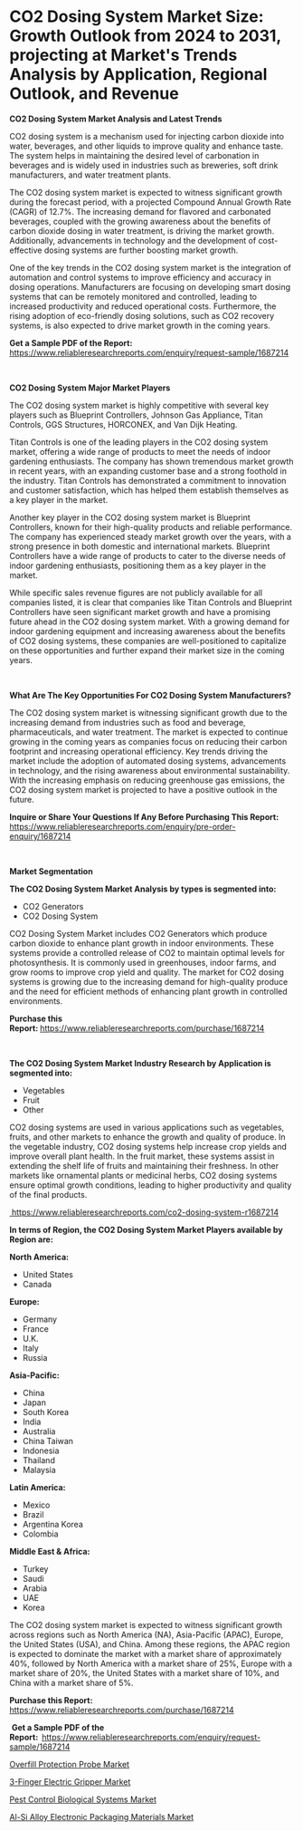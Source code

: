 <p><h1>CO2 Dosing System Market Size: Growth Outlook from 2024 to 2031, projecting at Market's Trends Analysis by Application, Regional Outlook, and Revenue</h1></p><p><strong>CO2 Dosing System Market Analysis and Latest Trends</strong></p>
<p><p>CO2 dosing system is a mechanism used for injecting carbon dioxide into water, beverages, and other liquids to improve quality and enhance taste. The system helps in maintaining the desired level of carbonation in beverages and is widely used in industries such as breweries, soft drink manufacturers, and water treatment plants.</p><p>The CO2 dosing system market is expected to witness significant growth during the forecast period, with a projected Compound Annual Growth Rate (CAGR) of 12.7%. The increasing demand for flavored and carbonated beverages, coupled with the growing awareness about the benefits of carbon dioxide dosing in water treatment, is driving the market growth. Additionally, advancements in technology and the development of cost-effective dosing systems are further boosting market growth.</p><p>One of the key trends in the CO2 dosing system market is the integration of automation and control systems to improve efficiency and accuracy in dosing operations. Manufacturers are focusing on developing smart dosing systems that can be remotely monitored and controlled, leading to increased productivity and reduced operational costs. Furthermore, the rising adoption of eco-friendly dosing solutions, such as CO2 recovery systems, is also expected to drive market growth in the coming years.</p></p>
<p><strong>Get a Sample PDF of the Report:&nbsp;</strong> <a href="https://www.reliableresearchreports.com/enquiry/request-sample/1687214">https://www.reliableresearchreports.com/enquiry/request-sample/1687214</a></p>
<p>&nbsp;</p>
<p><strong>CO2 Dosing System Major Market Players</strong></p>
<p><p>The CO2 dosing system market is highly competitive with several key players such as Blueprint Controllers, Johnson Gas Appliance, Titan Controls, GGS Structures, HORCONEX, and Van Dijk Heating.</p><p>Titan Controls is one of the leading players in the CO2 dosing system market, offering a wide range of products to meet the needs of indoor gardening enthusiasts. The company has shown tremendous market growth in recent years, with an expanding customer base and a strong foothold in the industry. Titan Controls has demonstrated a commitment to innovation and customer satisfaction, which has helped them establish themselves as a key player in the market.</p><p>Another key player in the CO2 dosing system market is Blueprint Controllers, known for their high-quality products and reliable performance. The company has experienced steady market growth over the years, with a strong presence in both domestic and international markets. Blueprint Controllers have a wide range of products to cater to the diverse needs of indoor gardening enthusiasts, positioning them as a key player in the market.</p><p>While specific sales revenue figures are not publicly available for all companies listed, it is clear that companies like Titan Controls and Blueprint Controllers have seen significant market growth and have a promising future ahead in the CO2 dosing system market. With a growing demand for indoor gardening equipment and increasing awareness about the benefits of CO2 dosing systems, these companies are well-positioned to capitalize on these opportunities and further expand their market size in the coming years.</p></p>
<p>&nbsp;</p>
<p><strong>What Are The Key Opportunities For CO2 Dosing System Manufacturers?</strong></p>
<p><p>The CO2 dosing system market is witnessing significant growth due to the increasing demand from industries such as food and beverage, pharmaceuticals, and water treatment. The market is expected to continue growing in the coming years as companies focus on reducing their carbon footprint and increasing operational efficiency. Key trends driving the market include the adoption of automated dosing systems, advancements in technology, and the rising awareness about environmental sustainability. With the increasing emphasis on reducing greenhouse gas emissions, the CO2 dosing system market is projected to have a positive outlook in the future.</p></p>
<p><strong>Inquire or Share Your Questions If Any Before Purchasing This Report:</strong> <a href="https://www.reliableresearchreports.com/enquiry/pre-order-enquiry/1687214">https://www.reliableresearchreports.com/enquiry/pre-order-enquiry/1687214</a></p>
<p>&nbsp;</p>
<p><strong>Market Segmentation</strong></p>
<p><strong>The CO2 Dosing System Market Analysis by types is segmented into:</strong></p>
<p><ul><li>CO2 Generators</li><li>CO2 Dosing System</li></ul></p>
<p><p>CO2 Dosing System Market includes CO2 Generators which produce carbon dioxide to enhance plant growth in indoor environments. These systems provide a controlled release of CO2 to maintain optimal levels for photosynthesis. It is commonly used in greenhouses, indoor farms, and grow rooms to improve crop yield and quality. The market for CO2 dosing systems is growing due to the increasing demand for high-quality produce and the need for efficient methods of enhancing plant growth in controlled environments.</p></p>
<p><strong>Purchase this Report:&nbsp;</strong><a href="https://www.reliableresearchreports.com/purchase/1687214">https://www.reliableresearchreports.com/purchase/1687214</a></p>
<p>&nbsp;</p>
<p><strong>The CO2 Dosing System Market Industry Research by Application is segmented into:</strong></p>
<p><ul><li>Vegetables</li><li>Fruit</li><li>Other</li></ul></p>
<p><p>CO2 dosing systems are used in various applications such as vegetables, fruits, and other markets to enhance the growth and quality of produce. In the vegetable industry, CO2 dosing systems help increase crop yields and improve overall plant health. In the fruit market, these systems assist in extending the shelf life of fruits and maintaining their freshness. In other markets like ornamental plants or medicinal herbs, CO2 dosing systems ensure optimal growth conditions, leading to higher productivity and quality of the final products.</p></p>
<p><a href="https://www.reliableresearchreports.com/co2-dosing-system-r1687214">&nbsp;https://www.reliableresearchreports.com/co2-dosing-system-r1687214</a></p>
<p><strong>In terms of Region, the CO2 Dosing System Market Players available by Region are:</strong></p>
<p>
    <p> <strong> North America: </strong>
        <ul>
            <li>United States</li>
            <li>Canada</li>
        </ul>
        </p> 
    <p> <strong> Europe: </strong>
        <ul>
            <li>Germany</li>
            <li>France</li>
            <li>U.K.</li>
            <li>Italy</li>
            <li>Russia</li>
        </ul>
        </p> 
    <p> <strong> Asia-Pacific: </strong>
        <ul>
            <li>China</li>
            <li>Japan</li>
            <li>South Korea</li>
            <li>India</li>
            <li>Australia</li>
            <li>China Taiwan</li>
            <li>Indonesia</li>
            <li>Thailand</li>
            <li>Malaysia</li>
        </ul>
        </p> 
    <p> <strong> Latin America: </strong>
        <ul>
            <li>Mexico</li>
            <li>Brazil</li>
            <li>Argentina Korea</li>
            <li>Colombia</li>
        </ul>
        </p> 
    <p> <strong> Middle East & Africa: </strong>
        <ul>
            <li>Turkey</li>
            <li>Saudi</li>
            <li>Arabia</li>
            <li>UAE</li>
            <li>Korea</li>
        </ul>
    </p>
    </p>
<p><p>The CO2 dosing system market is expected to witness significant growth across regions such as North America (NA), Asia-Pacific (APAC), Europe, the United States (USA), and China. Among these regions, the APAC region is expected to dominate the market with a market share of approximately 40%, followed by North America with a market share of 25%, Europe with a market share of 20%, the United States with a market share of 10%, and China with a market share of 5%.</p></p>
<p><strong>Purchase this Report: </strong><a href="https://www.reliableresearchreports.com/purchase/1687214">https://www.reliableresearchreports.com/purchase/1687214</a></p>
<p>&nbsp;<strong>Get a Sample PDF of the Report:&nbsp;&nbsp;</strong><a href="https://www.reliableresearchreports.com/enquiry/request-sample/1687214">https://www.reliableresearchreports.com/enquiry/request-sample/1687214</a></p>
<p><strong></strong></p>
<p><p><a href="https://github.com/obertPattersbG/Market-Research-Report-List-1/blob/main/overfill-protection-probe-market.md">Overfill Protection Probe Market</a></p><p><a href="https://issuu.com/reportprime-2/docs/3-finger-electric-gripper-market-size-2030.pptx">3-Finger Electric Gripper Market</a></p><p><a href="https://issuu.com/reportprime-2/docs/pest-control-biological-systems-market-size-2030.p">Pest Control Biological Systems Market</a></p><p><a href="https://github.com/graysonwolfe1913/Market-Research-Report-List-1/blob/main/al-si-alloy-electronic-packaging-materials-market.md">Al-Si Alloy Electronic Packaging Materials Market</a></p></p>